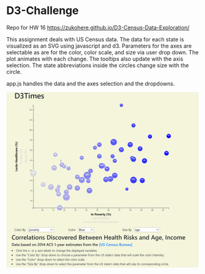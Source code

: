 # D3-Challenge
Repo for HW 16
https://zukohere.github.io/D3-Census-Data-Exploration/

This assignment deals with US Census data. The data for each state is visualized as an SVG using javascript and d3. Parameters for the axes are selectable as are for the color, color scale, and size via user drop down. The plot animates with each change. The tooltips also update with the axis selection. The state abbreviations inside the circles change size with the circle.

app.js handles the data and the axes selection and the dropdowns.

![Screenshot](assets/Images/ScreenShot.png)